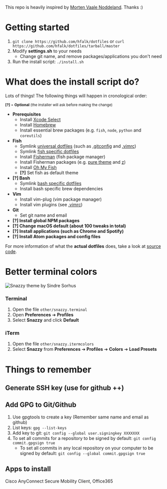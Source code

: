 This repo is heavily inspired by [Morten Vaale Noddeland](https://github.com/mortenvn/new-dotfiles). Thanks :)

# Getting started
1. `git clone https://github.com/hfalk/dotfiles`
or `curl https://github.com/hfalk/dotfiles/tarball/master`
2. Modify **settings.sh** to your needs
    * Change git name, and remove packages/applications you don't need
3. Run the install script: `./install.sh`

# What does the install script do?
Lots of things! The following things will happen in cronological order:

<sub>**[?]** = **Optional** (the installer will ask before making the change)</sub>

* **Prerequisites**
  * Install [Xcode Select](http://osxdaily.com/2014/02/12/install-command-line-tools-mac-os-x/)
  * Install [Homebrew](https://brew.sh/)
  * Install essential brew packages (e.g. `fish`, `node`, `python` and `coreutils`)
* **Fish**
  * Symlink [universal dotfiles](https://github.com/mortenvn/dotfiles/tree/master/dotfiles/universal) (such as  [.gitconfig](https://github.com/mortenvn/dotfiles/blob/master/dotfiles/universal/gitconfig) and [.vimrc](https://github.com/mortenvn/dotfiles/blob/master/dotfiles/universal/vimrc))
  * Symlink [fish specific dotfiles](https://github.com/mortenvn/dotfiles/tree/master/dotfiles/fish)
  * Install [Fisherman](https://fisherman.github.io/) (fish package manager)
  * Install Fisherman packages (e.g. [pure theme](https://github.com/rafaelrinaldi/pure) and [z](https://github.com/rupa/z))
  * Install [Oh My Fish](https://github.com/oh-my-fish/oh-my-fish)
  * **[?]** Set fish as default theme
* **[?] Bash**
  * Symlink [bash specific dotfiles](https://github.com/mortenvn/dotfiles/tree/master/dotfiles/bash)
  * Install bash specific brew dependencies
* **Vim**
  * Install vim-plug (vim package manager)
  * Install vim plugins (see [.vimrc](https://github.com/mortenvn/dotfiles/blob/master/dotfiles/universal/vimrc))
* **Git**
  * Set git name and email
* **[?] Install global NPM packages**
* **[?] Change macOS default (about 100 tweaks in total)**
* **[?] Install applications (such as Chrome and Spotify)**
* **[?] Install Atom packages and config files**

For more information of what the **actual dotfiles** does, take a look at [source code](https://github.com/hfalk/dotfiles/tree/master/dotfiles).


# Better terminal colors
![Snazzy theme by Sindre Sorhus](https://github.com/sindresorhus/terminal-snazzy/raw/master/screenshot.png)


### Terminal
1. Open the file `other/snazzy.terminal`
2. Open **Preferences** ➔ **Profiles**
3. Select **Snazzy** and click **Default**


### iTerm
1. Open the file `other/snazzy.itermcolors`
2. Select **Snazzy** from **Preferences** ➔ **Profiles** ➔ **Colors** ➔ **Load Presets**

# Things to remember
## Generate SSH key (use for github ++)
## Add GPG to Git/Github
1. Use gpgtools to create a key (Remember same name and email as github)
1. List keys: `gpg --list-keys`
2. Add key to git: `git config --global user.signingkey XXXXXXX`
3. To set all commits for a repository to be signed by default: `git config commit.gpgsign true`
   * To set all commits in any local repository on your computer to be signed by default: `git config --global commit.gpgsign true`
## Apps to install
Cisco AnyConnect Secure Mobility Client, Office365
